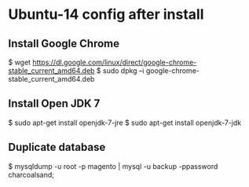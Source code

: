 # Ubuntu-14 config after install

## Install Google Chrome
$ wget https://dl.google.com/linux/direct/google-chrome-stable_current_amd64.deb
$ sudo dpkg –i google-chrome-stable_current_amd64.deb

## Install Open JDK 7
$ sudo apt-get install openjdk-7-jre 
$ sudo apt-get install openjdk-7-jdk

## Duplicate database
$ mysqldump -u root -p magento | mysql -u backup -ppassword charcoalsand;
